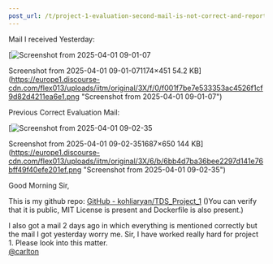 ```yaml
---
post_url: /t/project-1-evaluation-second-mail-is-not-correct-and-reports-files-missing-while-they-are-present/171477/1
---
```

Mail I received Yesterday:  

[![Screenshot from 2025-04-01 09-01-07](https://europe1.discourse-cdn.com/flex013/uploads/iitm/optimized/3X/f/0/f001f7be7e533353ac4526f1cf9d82d4211ea6e1_2_690x265.png)

Screenshot from 2025-04-01 09-01-071174×451 54.2 KB](https://europe1.discourse-cdn.com/flex013/uploads/iitm/original/3X/f/0/f001f7be7e533353ac4526f1cf9d82d4211ea6e1.png "Screenshot from 2025-04-01 09-01-07")

Previous Correct Evaluation Mail:  

[![Screenshot from 2025-04-01 09-02-35](https://europe1.discourse-cdn.com/flex013/uploads/iitm/optimized/3X/6/b/6bb4d7ba36bee2297d141e76bff49f40efe201ef_2_690x265.png)

Screenshot from 2025-04-01 09-02-351687×650 144 KB](https://europe1.discourse-cdn.com/flex013/uploads/iitm/original/3X/6/b/6bb4d7ba36bee2297d141e76bff49f40efe201ef.png "Screenshot from 2025-04-01 09-02-35")

Good Morning Sir,

This is my github repo: [GitHub - kohliaryan/TDS\_Project\_1](https://github.com/kohliaryan/TDS_Project_1) ()You can verify that it is public, MIT License is present and Dockerfile is also present.)

I also got a mail 2 days ago in which everything is mentioned correctly but the mail I got yesterday worry me. Sir, I have worked really hard for project 1. Please look into this matter.  
[@carlton](/u/carlton)